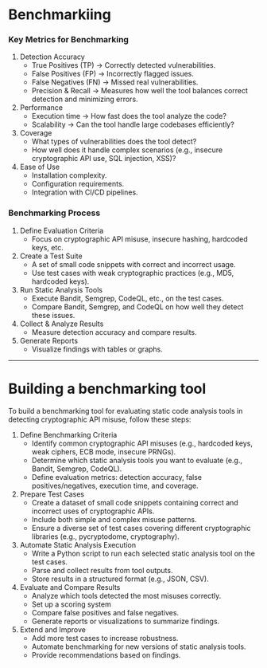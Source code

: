 # Benchmarkiing

### Key Metrics for Benchmarking
1.	Detection Accuracy
    - True Positives (TP) → Correctly detected vulnerabilities.
    - False Positives (FP) → Incorrectly flagged issues.
    - False Negatives (FN) → Missed real vulnerabilities.
    - Precision & Recall → Measures how well the tool balances correct detection and minimizing errors.
2.	Performance
    - Execution time → How fast does the tool analyze the code?
    - Scalability → Can the tool handle large codebases efficiently?
3.	Coverage
    - What types of vulnerabilities does the tool detect?
    - How well does it handle complex scenarios (e.g., insecure cryptographic API use, SQL injection, XSS)?
4.	Ease of Use
    - Installation complexity.
    - Configuration requirements.
    - Integration with CI/CD pipelines.

### Benchmarking Process
1.	Define Evaluation Criteria
    - Focus on cryptographic API misuse, insecure hashing, hardcoded keys, etc.
2.	Create a Test Suite
    - A set of small code snippets with correct and incorrect usage.
    - Use test cases with weak cryptographic practices (e.g., MD5, hardcoded keys).
3.	Run Static Analysis Tools
    - Execute Bandit, Semgrep, CodeQL, etc., on the test cases.
    - Compare Bandit, Semgrep, and CodeQL on how well they detect these issues.
4.	Collect & Analyze Results
    - Measure detection accuracy and compare results.
5.	Generate Reports
    - Visualize findings with tables or graphs.

---
# Building a benchmarking tool

To build a benchmarking tool for evaluating static code analysis tools in detecting cryptographic API misuse, follow these steps:

1. Define Benchmarking Criteria
    - Identify common cryptographic API misuses (e.g., hardcoded keys, weak ciphers, ECB mode, insecure PRNGs).
    - Determine which static analysis tools you want to evaluate (e.g., Bandit, Semgrep, CodeQL).
    - Define evaluation metrics: detection accuracy, false positives/negatives, execution time, and coverage.
2. Prepare Test Cases
    - Create a dataset of small code snippets containing correct and incorrect uses of cryptographic APIs.
    - Include both simple and complex misuse patterns.
    - Ensure a diverse set of test cases covering different cryptographic libraries (e.g., pycryptodome, cryptography).
3. Automate Static Analysis Execution
    - Write a Python script to run each selected static analysis tool on the test cases.
    - Parse and collect results from tool outputs.
    - Store results in a structured format (e.g., JSON, CSV).
4. Evaluate and Compare Results
    - Analyze which tools detected the most misuses correctly.
    - Set up a scoring system 
    - Compare false positives and false negatives.
    - Generate reports or visualizations to summarize findings.
5. Extend and Improve
    - Add more test cases to increase robustness.
    - Automate benchmarking for new versions of static analysis tools.
    - Provide recommendations based on findings.




